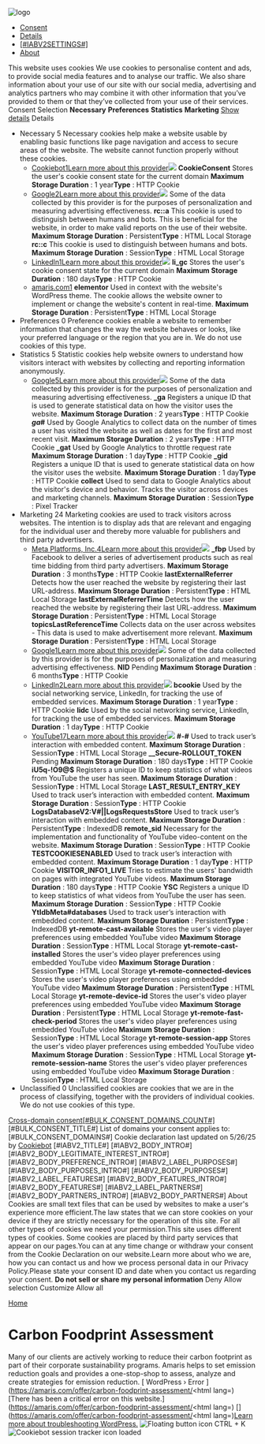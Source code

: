 ![logo](https://amaris.com/offer/carbon-foodprint-assessment/)
[](https://www.cookiebot.com/en/what-is-behind-powered-by-cookiebot/)
  * [Consent](https://amaris.com/offer/carbon-foodprint-assessment/)
  * [Details](https://amaris.com/offer/carbon-foodprint-assessment/)
  * [[#IABV2SETTINGS#]](https://amaris.com/offer/carbon-foodprint-assessment/)
  * [About](https://amaris.com/offer/carbon-foodprint-assessment/)


This website uses cookies
We use cookies to personalise content and ads, to provide social media features and to analyse our traffic. We also share information about your use of our site with our social media, advertising and analytics partners who may combine it with other information that you’ve provided to them or that they’ve collected from your use of their services. 
Consent Selection
**Necessary**
**Preferences**
**Statistics**
**Marketing**
[Show details](https://amaris.com/offer/carbon-foodprint-assessment/)
Details
  * Necessary  5
Necessary cookies help make a website usable by enabling basic functions like page navigation and access to secure areas of the website. The website cannot function properly without these cookies.
    * [Cookiebot1](https://amaris.com/offer/carbon-foodprint-assessment/)[Learn more about this provider![](https://amaris.com/offer/carbon-foodprint-assessment/)](https://www.cookiebot.com/goto/privacy-policy/ "Cookiebot's privacy policy")
**CookieConsent** Stores the user's cookie consent state for the current domain
**Maximum Storage Duration** : 1 year**Type** : HTTP Cookie
    * [Google2](https://amaris.com/offer/carbon-foodprint-assessment/)[Learn more about this provider![](https://amaris.com/offer/carbon-foodprint-assessment/)](https://business.safety.google/privacy/ "Google's privacy policy")
Some of the data collected by this provider is for the purposes of personalization and measuring advertising effectiveness.
**rc::a** This cookie is used to distinguish between humans and bots. This is beneficial for the website, in order to make valid reports on the use of their website.
**Maximum Storage Duration** : Persistent**Type** : HTML Local Storage
**rc::c** This cookie is used to distinguish between humans and bots. 
**Maximum Storage Duration** : Session**Type** : HTML Local Storage
    * [LinkedIn1](https://amaris.com/offer/carbon-foodprint-assessment/)[Learn more about this provider![](https://amaris.com/offer/carbon-foodprint-assessment/)](https://www.linkedin.com/legal/privacy-policy "LinkedIn's privacy policy")
**li_gc** Stores the user's cookie consent state for the current domain
**Maximum Storage Duration** : 180 days**Type** : HTTP Cookie
    * [amaris.com1](https://amaris.com/offer/carbon-foodprint-assessment/)
**elementor** Used in context with the website's WordPress theme. The cookie allows the website owner to implement or change the website's content in real-time.
**Maximum Storage Duration** : Persistent**Type** : HTML Local Storage
  * Preferences  0
Preference cookies enable a website to remember information that changes the way the website behaves or looks, like your preferred language or the region that you are in.
We do not use cookies of this type.
  * Statistics  5
Statistic cookies help website owners to understand how visitors interact with websites by collecting and reporting information anonymously.
    * [Google5](https://amaris.com/offer/carbon-foodprint-assessment/)[Learn more about this provider![](https://amaris.com/offer/carbon-foodprint-assessment/)](https://business.safety.google/privacy/ "Google's privacy policy")
Some of the data collected by this provider is for the purposes of personalization and measuring advertising effectiveness.
**_ga** Registers a unique ID that is used to generate statistical data on how the visitor uses the website.
**Maximum Storage Duration** : 2 years**Type** : HTTP Cookie
**_ga_#** Used by Google Analytics to collect data on the number of times a user has visited the website as well as dates for the first and most recent visit. 
**Maximum Storage Duration** : 2 years**Type** : HTTP Cookie
**_gat** Used by Google Analytics to throttle request rate
**Maximum Storage Duration** : 1 day**Type** : HTTP Cookie
**_gid** Registers a unique ID that is used to generate statistical data on how the visitor uses the website.
**Maximum Storage Duration** : 1 day**Type** : HTTP Cookie
**collect** Used to send data to Google Analytics about the visitor's device and behavior. Tracks the visitor across devices and marketing channels.
**Maximum Storage Duration** : Session**Type** : Pixel Tracker
  * Marketing  24
Marketing cookies are used to track visitors across websites. The intention is to display ads that are relevant and engaging for the individual user and thereby more valuable for publishers and third party advertisers.
    * [ Meta Platforms, Inc.4](https://amaris.com/offer/carbon-foodprint-assessment/)[Learn more about this provider![](https://amaris.com/offer/carbon-foodprint-assessment/)](https://www.facebook.com/policy.php/ " Meta Platforms, Inc.'s privacy policy")
**_fbp** Used by Facebook to deliver a series of advertisement products such as real time bidding from third party advertisers.
**Maximum Storage Duration** : 3 months**Type** : HTTP Cookie
**lastExternalReferrer** Detects how the user reached the website by registering their last URL-address.
**Maximum Storage Duration** : Persistent**Type** : HTML Local Storage
**lastExternalReferrerTime** Detects how the user reached the website by registering their last URL-address.
**Maximum Storage Duration** : Persistent**Type** : HTML Local Storage
**topicsLastReferenceTime** Collects data on the user across websites - This data is used to make advertisement more relevant.
**Maximum Storage Duration** : Persistent**Type** : HTML Local Storage
    * [Google1](https://amaris.com/offer/carbon-foodprint-assessment/)[Learn more about this provider![](https://amaris.com/offer/carbon-foodprint-assessment/)](https://business.safety.google/privacy/ "Google's privacy policy")
Some of the data collected by this provider is for the purposes of personalization and measuring advertising effectiveness.
**NID** Pending
**Maximum Storage Duration** : 6 months**Type** : HTTP Cookie
    * [LinkedIn2](https://amaris.com/offer/carbon-foodprint-assessment/)[Learn more about this provider![](https://amaris.com/offer/carbon-foodprint-assessment/)](https://www.linkedin.com/legal/privacy-policy "LinkedIn's privacy policy")
**bcookie** Used by the social networking service, LinkedIn, for tracking the use of embedded services.
**Maximum Storage Duration** : 1 year**Type** : HTTP Cookie
**lidc** Used by the social networking service, LinkedIn, for tracking the use of embedded services.
**Maximum Storage Duration** : 1 day**Type** : HTTP Cookie
    * [YouTube17](https://amaris.com/offer/carbon-foodprint-assessment/)[Learn more about this provider![](https://amaris.com/offer/carbon-foodprint-assessment/)](https://business.safety.google/privacy/ "YouTube's privacy policy")
**#-#** Used to track user’s interaction with embedded content.
**Maximum Storage Duration** : Session**Type** : HTML Local Storage
**__Secure-ROLLOUT_TOKEN** Pending
**Maximum Storage Duration** : 180 days**Type** : HTTP Cookie
**iU5q-!O9@$** Registers a unique ID to keep statistics of what videos from YouTube the user has seen.
**Maximum Storage Duration** : Session**Type** : HTML Local Storage
**LAST_RESULT_ENTRY_KEY** Used to track user’s interaction with embedded content.
**Maximum Storage Duration** : Session**Type** : HTTP Cookie
**LogsDatabaseV2:V#||LogsRequestsStore** Used to track user’s interaction with embedded content.
**Maximum Storage Duration** : Persistent**Type** : IndexedDB
**remote_sid** Necessary for the implementation and functionality of YouTube video-content on the website. 
**Maximum Storage Duration** : Session**Type** : HTTP Cookie
**TESTCOOKIESENABLED** Used to track user’s interaction with embedded content.
**Maximum Storage Duration** : 1 day**Type** : HTTP Cookie
**VISITOR_INFO1_LIVE** Tries to estimate the users' bandwidth on pages with integrated YouTube videos.
**Maximum Storage Duration** : 180 days**Type** : HTTP Cookie
**YSC** Registers a unique ID to keep statistics of what videos from YouTube the user has seen.
**Maximum Storage Duration** : Session**Type** : HTTP Cookie
**YtIdbMeta#databases** Used to track user’s interaction with embedded content.
**Maximum Storage Duration** : Persistent**Type** : IndexedDB
**yt-remote-cast-available** Stores the user's video player preferences using embedded YouTube video
**Maximum Storage Duration** : Session**Type** : HTML Local Storage
**yt-remote-cast-installed** Stores the user's video player preferences using embedded YouTube video
**Maximum Storage Duration** : Session**Type** : HTML Local Storage
**yt-remote-connected-devices** Stores the user's video player preferences using embedded YouTube video
**Maximum Storage Duration** : Persistent**Type** : HTML Local Storage
**yt-remote-device-id** Stores the user's video player preferences using embedded YouTube video
**Maximum Storage Duration** : Persistent**Type** : HTML Local Storage
**yt-remote-fast-check-period** Stores the user's video player preferences using embedded YouTube video
**Maximum Storage Duration** : Session**Type** : HTML Local Storage
**yt-remote-session-app** Stores the user's video player preferences using embedded YouTube video
**Maximum Storage Duration** : Session**Type** : HTML Local Storage
**yt-remote-session-name** Stores the user's video player preferences using embedded YouTube video
**Maximum Storage Duration** : Session**Type** : HTML Local Storage
  * Unclassified 0
Unclassified cookies are cookies that we are in the process of classifying, together with the providers of individual cookies.
We do not use cookies of this type.


[Cross-domain consent[#BULK_CONSENT_DOMAINS_COUNT#]](https://amaris.com/offer/carbon-foodprint-assessment/) [#BULK_CONSENT_TITLE#]
List of domains your consent applies to: [#BULK_CONSENT_DOMAINS#]
Cookie declaration last updated on 5/26/25 by [Cookiebot](https://www.cookiebot.com "Cookiebot")
[#IABV2_TITLE#]
[#IABV2_BODY_INTRO#]
[#IABV2_BODY_LEGITIMATE_INTEREST_INTRO#]
[#IABV2_BODY_PREFERENCE_INTRO#]
[#IABV2_LABEL_PURPOSES#]
[#IABV2_BODY_PURPOSES_INTRO#]
[#IABV2_BODY_PURPOSES#]
[#IABV2_LABEL_FEATURES#]
[#IABV2_BODY_FEATURES_INTRO#]
[#IABV2_BODY_FEATURES#]
[#IABV2_LABEL_PARTNERS#]
[#IABV2_BODY_PARTNERS_INTRO#]
[#IABV2_BODY_PARTNERS#]
About
Cookies are small text files that can be used by websites to make a user's experience more efficient.The law states that we can store cookies on your device if they are strictly necessary for the operation of this site. For all other types of cookies we need your permission.This site uses different types of cookies. Some cookies are placed by third party services that appear on our pages.You can at any time change or withdraw your consent from the Cookie Declaration on our website.Learn more about who we are, how you can contact us and how we process personal data in our Privacy Policy.Please state your consent ID and date when you contact us regarding your consent.
**Do not sell or share my personal information**
Deny Allow selection Customize Allow all

[Home](https://amaris.com)
# Carbon Foodprint Assessment
Many of our clients are actively working to reduce their carbon footprint as part of their corporate sustainability programs. Amaris helps to set emission reduction goals and provides a one-stop-shop to assess, analyze and create strategies for emission reduction. 
[ WordPress › Error ](https://amaris.com/offer/carbon-foodprint-assessment/<!DOCTYPE html><html lang=)
[There has been a critical error on this website.](https://amaris.com/offer/carbon-foodprint-assessment/<!DOCTYPE html><html lang=)
[](https://amaris.com/offer/carbon-foodprint-assessment/<!DOCTYPE html><html lang=)[Learn more about troubleshooting WordPress.](https://wordpress.org/documentation/article/faq-troubleshooting/)
![Floating button icon](https://amaris.com/wp-content/uploads/2024/05/chaticon-alt.png)
CTRL + K
![Cookiebot session tracker icon loaded](https://imgsct.cookiebot.com/1.gif?dgi=8bef2233-28a4-4f56-bf2c-60f2c0265ba4)
